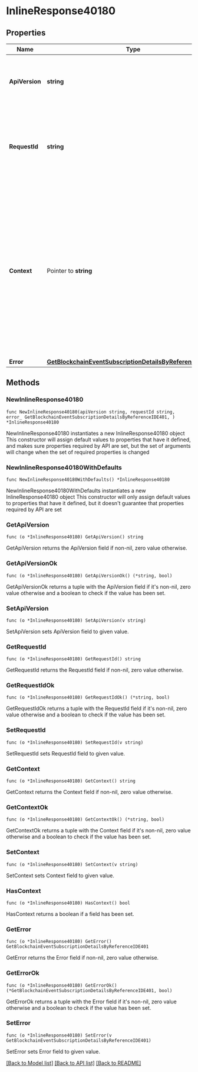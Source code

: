 # InlineResponse40180

## Properties

Name | Type | Description | Notes
------------ | ------------- | ------------- | -------------
**ApiVersion** | **string** | Specifies the version of the API that incorporates this endpoint. | 
**RequestId** | **string** | Defines the ID of the request. The &#x60;requestId&#x60; is generated by Crypto APIs and it&#39;s unique for every request. | 
**Context** | Pointer to **string** | In batch situations the user can use the context to correlate responses with requests. This property is present regardless of whether the response was successful or returned as an error. &#x60;context&#x60; is specified by the user. | [optional] 
**Error** | [**GetBlockchainEventSubscriptionDetailsByReferenceIDE401**](GetBlockchainEventSubscriptionDetailsByReferenceIDE401.md) |  | 

## Methods

### NewInlineResponse40180

`func NewInlineResponse40180(apiVersion string, requestId string, error_ GetBlockchainEventSubscriptionDetailsByReferenceIDE401, ) *InlineResponse40180`

NewInlineResponse40180 instantiates a new InlineResponse40180 object
This constructor will assign default values to properties that have it defined,
and makes sure properties required by API are set, but the set of arguments
will change when the set of required properties is changed

### NewInlineResponse40180WithDefaults

`func NewInlineResponse40180WithDefaults() *InlineResponse40180`

NewInlineResponse40180WithDefaults instantiates a new InlineResponse40180 object
This constructor will only assign default values to properties that have it defined,
but it doesn't guarantee that properties required by API are set

### GetApiVersion

`func (o *InlineResponse40180) GetApiVersion() string`

GetApiVersion returns the ApiVersion field if non-nil, zero value otherwise.

### GetApiVersionOk

`func (o *InlineResponse40180) GetApiVersionOk() (*string, bool)`

GetApiVersionOk returns a tuple with the ApiVersion field if it's non-nil, zero value otherwise
and a boolean to check if the value has been set.

### SetApiVersion

`func (o *InlineResponse40180) SetApiVersion(v string)`

SetApiVersion sets ApiVersion field to given value.


### GetRequestId

`func (o *InlineResponse40180) GetRequestId() string`

GetRequestId returns the RequestId field if non-nil, zero value otherwise.

### GetRequestIdOk

`func (o *InlineResponse40180) GetRequestIdOk() (*string, bool)`

GetRequestIdOk returns a tuple with the RequestId field if it's non-nil, zero value otherwise
and a boolean to check if the value has been set.

### SetRequestId

`func (o *InlineResponse40180) SetRequestId(v string)`

SetRequestId sets RequestId field to given value.


### GetContext

`func (o *InlineResponse40180) GetContext() string`

GetContext returns the Context field if non-nil, zero value otherwise.

### GetContextOk

`func (o *InlineResponse40180) GetContextOk() (*string, bool)`

GetContextOk returns a tuple with the Context field if it's non-nil, zero value otherwise
and a boolean to check if the value has been set.

### SetContext

`func (o *InlineResponse40180) SetContext(v string)`

SetContext sets Context field to given value.

### HasContext

`func (o *InlineResponse40180) HasContext() bool`

HasContext returns a boolean if a field has been set.

### GetError

`func (o *InlineResponse40180) GetError() GetBlockchainEventSubscriptionDetailsByReferenceIDE401`

GetError returns the Error field if non-nil, zero value otherwise.

### GetErrorOk

`func (o *InlineResponse40180) GetErrorOk() (*GetBlockchainEventSubscriptionDetailsByReferenceIDE401, bool)`

GetErrorOk returns a tuple with the Error field if it's non-nil, zero value otherwise
and a boolean to check if the value has been set.

### SetError

`func (o *InlineResponse40180) SetError(v GetBlockchainEventSubscriptionDetailsByReferenceIDE401)`

SetError sets Error field to given value.



[[Back to Model list]](../README.md#documentation-for-models) [[Back to API list]](../README.md#documentation-for-api-endpoints) [[Back to README]](../README.md)


